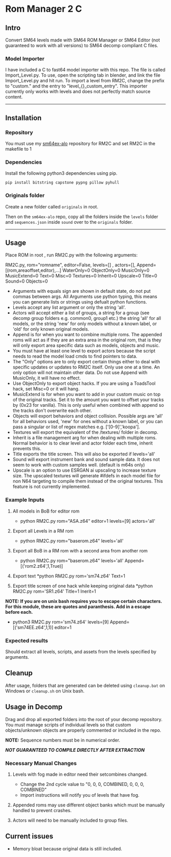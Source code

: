 # Rom Manager 2 C

## Intro

Convert SM64 levels made with SM64 ROM Manager or SM64 Editor (not guaranteed to work with all versions) to SM64 decomp compliant C files.

### Model Importer

I have included a C to fast64 model importer with this repo. The file is called Import_Level.py. To use, open the scripting tab in blender, and link the file Import_Level.py and hit run. To import a level from RM2C, change the prefix to "custom." and the entry to "level_{}_custom_entry".
This importer currently only works with levels and does not perfectly match source content.

------------------------------------------------------------------

## Installation

### Repository

You must use my <a href="https://github.com/AloXado320/sm64ex-alo">sm64ex-alo</a> repository for RM2C and set RM2C in the makefile to 1</b>

### Dependencies

Install the following python3 dependencies using pip.

`pip install bitstring capstone pypng pillow pyhull`

### Originals folder

Create a new folder called `originals` in root.

Then on the `sm64ex-alo` repo, copy all the folders inside the `levels` folder and `sequences.json` inside `sound` over to the `originals` folder.

------------------------------------------------------------------

## Usage

Place ROM in root , run RM2C.py with the following arguments:

RM2C.py, rom="romname", editor=False, levels=[] , actors=[], Append=[(rom,areaoffset,editor),...] WaterOnly=0 ObjectOnly=0 MusicOnly=0 MusicExtend=0 Text=0 Misc=0 Textures=0 Inherit=0 Upscale=0 Title=0 Sound=0 Objects=0

 - Arguments with equals sign are shown in default state, do not put commas between args. All Arguments use python typing, this means you can generate lists or strings using defualt python functions.
 - Levels accept any list argument or only the string 'all'.
 - Actors will accept either a list of groups, a string for a group (see decomp group folders e.g. common0, group1 etc.) the string 'all' for all models, or the string 'new' for only models without a known label, or 'old' for only known original models.
 - Append is for when you want to combine multiple roms. The appended roms will act as if they are an extra area in the original rom, that is they will only export area specific data such as models, objects and music.
 - You must have at least one level to export actors because the script needs to read the model load cmds to find pointers to data.
 - The "Only" options are to only export certain things either to deal with specific updates or updates to RM2C itself. Only use one at a time. An only option will not maintain other data. Do not use Append with MusicOnly, it will have no effect.
 - Use ObjectOnly to export object hacks. If you are using a ToadsTool hack, set Misc=0 or it will hang.
 - MusicExtend is for when you want to add in your custom music on top of the original tracks. Set it to the amount you want to offset your tracks by (0x23 for vanilla). This is only useful when combined with append so the tracks don't overwrite each other.
 - Objects will export behaviors and object collision. Possible args are 'all' for all behaviors used, 'new' for ones without a known label, or you can pass a singular or list of regex matches e.g. ['[0-9]','koopa'].
 - Textures will export the equivalent of the /textures/ folder in decomp.
 - Inherit is a file management arg for when dealing with multiple roms. Normal behavior is to clear level and actor folder each time, inherit prevents this.
 - Title exports the title screen. This will also be exported if levels='all'
 - Sound will export instrument bank and sound sample data. It does not seem to work with custom samples well. (default is m64s only)
 - Upscale is an option to use ESRGAN ai upscaling to increase texture size. The upscaled textures will generate #ifdefs in each model file for non N64 targeting to compile them instead of the original textures. This feature is not currently implemented.

### Example Inputs


1. All models in BoB for editor rom
	* python RM2C.py rom="ASA.z64" editor=1 levels=[9] actors='all'

2. Export all Levels in a RM rom
	* python RM2C.py rom="baserom.z64" levels='all'

3. Export all BoB in a RM rom with a second area from another rom
	* python RM2C.py rom="baserom.z64" levels='all' Append=[('rom2.z64',1,True)]

4. Export text
	*python RM2C.py rom='sm74.z64' Text=1
	
4. Export title screen of one hack while keeping original data
	*python RM2C.py rom='SR1.z64' Title=1 Inerit=1


**NOTE: If you are on unix bash requires you to escape certain characters.
For this module, these are quotes and paranthesis. Add in a escape before each.**

* python3 RM2C.py rom=\'sm74.z64\' levels=[9] Append=[\(\'sm74EE.z64\',1,1\)] editor=1

### Expected results
Should extract all levels, scripts, and assets from the levels specified by arguments.

## Cleanup

After usage, folders that are generated can be deleted using `cleanup.bat` on Windows or `cleanup.sh` on Unix bash.

## Usage in Decomp
Drag and drop all exported folders into the root of your decomp repository.
You must manage scripts of individual levels so that custom objects/unknown objects
are properly commented or included in the repo. 

**NOTE:** Sequence numbers must be in numerical order.

***NOT GUARANTEED TO COMPILE DIRECTLY AFTER EXTRACTION***

### Necessary Manual Changes

1. Levels with fog made in editor need their setcombines changed.
	* Change the 2nd cycle value to "0, 0, 0, COMBINED, 0, 0, 0, COMBINED"
	* Import instructions will notify you of levels that have fog.

2. Appended roms may use different object banks which must be manually handled to prevent crashes.

3. Actors will need to be manually included to group files.

## Current issues

* Memory bloat because original data is still included.
